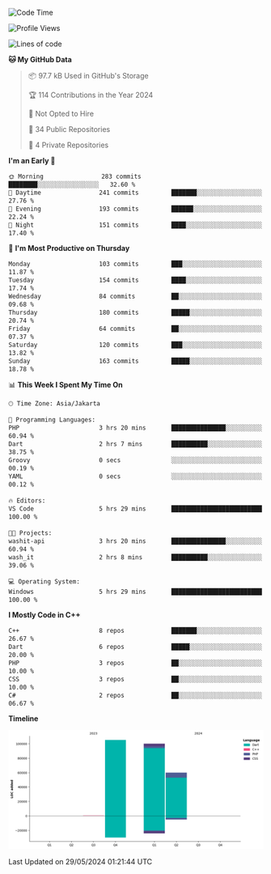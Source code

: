 <!--START_SECTION:waka-->
![Code Time](http://img.shields.io/badge/Code%20Time-92%20hrs%2017%20mins-blue)

![Profile Views](http://img.shields.io/badge/Profile%20Views-0-blue)

![Lines of code](https://img.shields.io/badge/From%20Hello%20World%20I%27ve%20Written-265.9%20thousand%20lines%20of%20code-blue)

**🐱 My GitHub Data** 

> 📦 97.7 kB Used in GitHub's Storage 
 > 
> 🏆 114 Contributions in the Year 2024
 > 
> 🚫 Not Opted to Hire
 > 
> 📜 34 Public Repositories 
 > 
> 🔑 4 Private Repositories 
 > 
**I'm an Early 🐤** 

```text
🌞 Morning                283 commits         ████████░░░░░░░░░░░░░░░░░   32.60 % 
🌆 Daytime                241 commits         ███████░░░░░░░░░░░░░░░░░░   27.76 % 
🌃 Evening                193 commits         ██████░░░░░░░░░░░░░░░░░░░   22.24 % 
🌙 Night                  151 commits         ████░░░░░░░░░░░░░░░░░░░░░   17.40 % 
```
📅 **I'm Most Productive on Thursday** 

```text
Monday                   103 commits         ███░░░░░░░░░░░░░░░░░░░░░░   11.87 % 
Tuesday                  154 commits         ████░░░░░░░░░░░░░░░░░░░░░   17.74 % 
Wednesday                84 commits          ██░░░░░░░░░░░░░░░░░░░░░░░   09.68 % 
Thursday                 180 commits         █████░░░░░░░░░░░░░░░░░░░░   20.74 % 
Friday                   64 commits          ██░░░░░░░░░░░░░░░░░░░░░░░   07.37 % 
Saturday                 120 commits         ███░░░░░░░░░░░░░░░░░░░░░░   13.82 % 
Sunday                   163 commits         █████░░░░░░░░░░░░░░░░░░░░   18.78 % 
```


📊 **This Week I Spent My Time On** 

```text
🕑︎ Time Zone: Asia/Jakarta

💬 Programming Languages: 
PHP                      3 hrs 20 mins       ███████████████░░░░░░░░░░   60.94 % 
Dart                     2 hrs 7 mins        ██████████░░░░░░░░░░░░░░░   38.75 % 
Groovy                   0 secs              ░░░░░░░░░░░░░░░░░░░░░░░░░   00.19 % 
YAML                     0 secs              ░░░░░░░░░░░░░░░░░░░░░░░░░   00.12 % 

🔥 Editors: 
VS Code                  5 hrs 29 mins       █████████████████████████   100.00 % 

🐱‍💻 Projects: 
washit-api               3 hrs 20 mins       ███████████████░░░░░░░░░░   60.94 % 
wash_it                  2 hrs 8 mins        ██████████░░░░░░░░░░░░░░░   39.06 % 

💻 Operating System: 
Windows                  5 hrs 29 mins       █████████████████████████   100.00 % 
```

**I Mostly Code in C++** 

```text
C++                      8 repos             ███████░░░░░░░░░░░░░░░░░░   26.67 % 
Dart                     6 repos             █████░░░░░░░░░░░░░░░░░░░░   20.00 % 
PHP                      3 repos             ██░░░░░░░░░░░░░░░░░░░░░░░   10.00 % 
CSS                      3 repos             ██░░░░░░░░░░░░░░░░░░░░░░░   10.00 % 
C#                       2 repos             ██░░░░░░░░░░░░░░░░░░░░░░░   06.67 % 
```



**Timeline**

![Lines of Code chart](https://raw.githubusercontent.com/PradiptaAhmad/PradiptaAhmad/main/assets/bar_graph.png)


 Last Updated on 29/05/2024 01:21:44 UTC
<!--END_SECTION:waka-->
